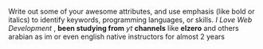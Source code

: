 Write out some of your awesome attributes, and use emphasis (like bold or italics) to identify keywords, programming languages, or skills. 
*I Love Web Development* , **been studying from** _yt_ __channels__ like **elzero** and others arabian as im or even english native instructors for almost 2 years
